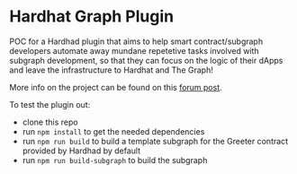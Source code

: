 # Hardhat Graph Plugin

POC for a Hardhad plugin that aims to help smart contract/subgraph developers automate away mundane repetetive tasks involved with subgraph development, so that they can focus on the logic of their dApps and leave the infrastructure to Hardhat and The Graph!

More info on the project can be found on this [forum post](https://forum.thegraph.com/t/hardhat-graph-plugin/2863).

To test the plugin out:
- clone this repo
- run `npm install` to get the needed dependencies
- run `npm run build` to build a template subgraph for the Greeter contract provided by Hardhad by default
- run `npm run build-subgraph` to build the subgraph

